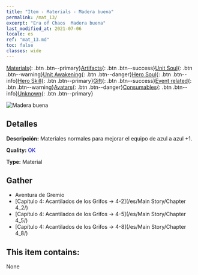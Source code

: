 ```yaml
---
title: "Item - Materials - Madera buena"
permalink: /mat_13/
excerpt: "Era of Chaos  Madera buena"
last_modified_at: 2021-07-06
locale: es
ref: "mat_13.md"
toc: false
classes: wide
---
```

 [Materials](/ItemsES/){: .btn .btn--primary}[Artifacts](/ItemsES/Artifacts/){: .btn .btn--success}[Unit Soul](/ItemsES/UnitSoul/){: .btn .btn--warning}[Unit Awakening](/ItemsES/UnitAwakening/){: .btn .btn--danger}[Hero Soul](/ItemsES/HeroSoul/){: .btn .btn--info}[Hero Skill](/ItemsES/HeroSkill/){: .btn .btn--primary}[Gift](/ItemsES/Gift/){: .btn .btn--success}[Event related](/ItemsES/Events/){: .btn .btn--warning}[Avatars](/ItemsES/Avatars/){: .btn .btn--danger}[Consumables](/ItemsES/Consumables/){: .btn .btn--info}[Unknown](/ItemsES/Unknown/){: .btn .btn--primary}

 ![Madera buena](/images/t/i_cailiao_mucai1.png)

## Detalles
 **Descripción:** Materiales normales para mejorar el equipo de azul a azul +1.

 **Quality:** <span style="color: #0000CD">OK</span>

 **Type:** Material

## Gather

*    Aventura de Gremio 
*    [Capítulo 4: Acantilados de los Grifos -> 4-2](/es/Main Story/Chapter 4_2/) 
*    [Capítulo 4: Acantilados de los Grifos -> 4-5](/es/Main Story/Chapter 4_5/) 
*    [Capítulo 4: Acantilados de los Grifos -> 4-8](/es/Main Story/Chapter 4_8/) 

## This item contains:

  None

